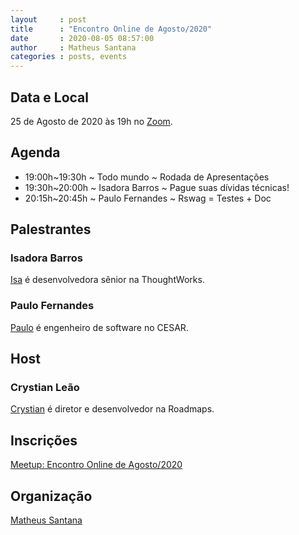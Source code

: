```yaml
---
layout     : post
title      : "Encontro Online de Agosto/2020"
date       : 2020-08-05 08:57:00
author     : Matheus Santana
categories : posts, events
---
```


## Data e Local

25 de Agosto de 2020 às 19h no [Zoom](https://us04web.zoom.us/j/72229845665?pwd=UzVpUU9sRDVlS0dMK0FRTFptVFQ4UT09).

## Agenda

- 19:00h~19:30h ~ Todo mundo ~ Rodada de Apresentações
- 19:30h~20:00h ~ Isadora Barros ~ Pague suas dívidas técnicas!
- 20:15h~20:45h ~ Paulo Fernandes ~ Rswag = Testes + Doc

## Palestrantes

### Isadora Barros

[Isa](https://www.linkedin.com/in/isadora-barros-a928789a/) é desenvolvedora
sênior na ThoughtWorks.

### Paulo Fernandes

[Paulo](https://www.linkedin.com/in/jphmf/) é engenheiro de software no CESAR.

## Host

### Crystian Leão

[Crystian](https://www.linkedin.com/in/crystianwendel/) é diretor e
desenvolvedor na Roadmaps.

## Inscrições

[Meetup: Encontro Online de Agosto/2020](https://www.meetup.com/Frevo-on-Rails/events/272376573/)

## Organização

[Matheus Santana](https://www.linkedin.com/in/matheus-santana-78b5a31b/)
